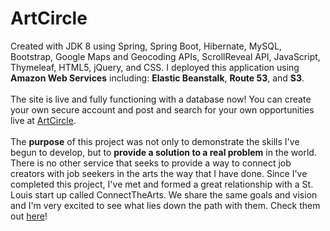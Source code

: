 # ArtCircle
Created with JDK 8 using Spring, Spring Boot, Hibernate, MySQL, Bootstrap, Google Maps and Geocoding APIs, ScrollReveal API, JavaScript, Thymeleaf, HTML5, jQuery, and CSS. 
I deployed this application using **Amazon Web Services** including: **Elastic Beanstalk**, **Route 53**, and **S3**. 
<br><br>The site is live and fully functioning with a database now! You can create your own secure account and post and search for your own opportunities live at [ArtCircle](http://artcircle.farm).
<br><br>The **purpose** of this project was not only to demonstrate the skills I've begun to develop, but to **provide a solution to a real problem** in the world. There is no other service that seeks to provide a way to connect job creators with job seekers in the arts the way that I have done. Since I've completed this project, I've met and formed a great relationship with a St. Louis start up called ConnectTheArts. We share the same goals and vision and I'm very excited to see what lies down the path with them. Check them out [here](http://connectthearts.com)!
